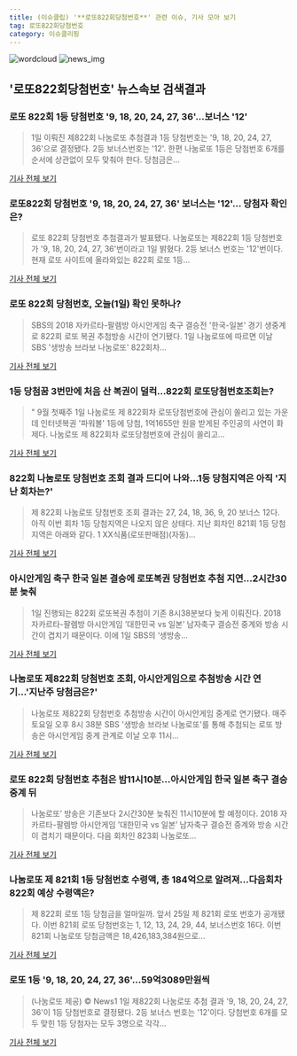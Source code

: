 ```yaml
---
title: (이슈클립) '**로또822회당첨번호**' 관련 이슈, 기사 모아 보기
tag: 로또822회당첨번호
category: 이슈클리핑
---
```

![wordcloud](https://s3.ap-northeast-2.amazonaws.com/lyrics101-wordcloud/2018-09-02-1535816478.png)
![news_img](https://user-images.githubusercontent.com/42597476/44507050-1206f400-a6e4-11e8-8d98-7ffbfebb353f.png)
## **'**로또822회당첨번호**'** 뉴스속보 검색결과
### 로또 822회 1등 당첨번호 '9, 18, 20, 24, 27, 36'...보너스 '12'

>1일 이뤄진 제822회 나눔로또 추첨결과 1등 당첨번호는 '9, 18, 20, 24, 27, 36'으로 결정됐다. 2등 보너스번호는 '12'. 한편 나눔로또 1등은 당첨번호 6개를 순서에 상관없이 모두 맞춰야 한다. 당첨금은...

<a href="http://www.headlinejeju.co.kr/?mod=news&act=articleView&idxno=343753" target="_blank">기사 전체 보기</a>

### 로또822회 당첨번호 '9, 18, 20, 24, 27, 36' 보너스는 '12'… 당첨자 확인은?

>로또 822회 당첨번호 추첨결과가 발표됐다.  나눔로또는 제822회 1등 당첨번호가 '9, 18, 20, 24, 27, 36'번이라고 1일 밝혔다.   2등 보너스 번호는 '12'번이다.   현재 로또 사이트에 올라와있는 822회 로또 1등...

<a href="http://www.kyeongin.com/main/view.php?key=20180901002353299" target="_blank">기사 전체 보기</a>

### 로또 822회 당첨번호, 오늘(1일) 확인 못하나?

>SBS의 2018 자카르타-팔렘방 아시안게임 축구 결승전 '한국-일본' 경기 생중계로 822회 로또 복권 추첨방송 시간이 연기됐다. 1일 나눔로또에 따르면 이날 SBS '생방송 브라보 나눔로또' 822회차...

<a href="http://www.hkbs.co.kr/news/articleView.html?idxno=482119" target="_blank">기사 전체 보기</a>

### 1등 당첨꿈 3번만에 처음 산 복권이 덜컥…822회 로또당첨번호조회는?

>" 9월 첫째주 1일 나눔로또 제 822회차 로또당첨번호에 관심이 쏠리고 있는 가운데 인터넷복권 '파워볼' 1등에 당첨, 1억1655만 원을 받게된 주인공의 사연이 화제다. 나눔로또 제 822회차 로또당첨번호에 관심이 쏠리고...

<a href="http://www.mediapen.com/news/view/379784" target="_blank">기사 전체 보기</a>

### 822회 나눔로또 당첨번호 조회 결과 드디어 나와…1등 당첨지역은 아직 '지난 회차는?'

>제 822회 나눔로또 당첨번호 조회 결과는 27, 24, 18, 36, 9, 20 보너스 12다.   아직 이번 회차 1등 당첨지역은 나오지 않은 상태다.   지난 회차인 821회 1등 당첨지역은 아래와 같다. 1    XX식품(로또판매점)(자동)...

<a href="http://www.topstarnews.net/news/articleView.html?idxno=475065" target="_blank">기사 전체 보기</a>

### 아시안게임 축구 한국 일본 결승에 로또복권 당첨번호 추첨 지연...2시간30분 늦춰

>1일 진행되는 822회 로또복권 추첨이 기존 8시38분보다 늦게 이뤄진다. 2018 자카르타-팔렘방 아시안게임 ’대한민국 vs 일본’ 남자축구 결승전 중계와 방송 시간이 겹치기 때문이다. 이에 1일 SBS의 ‘생방송...

<a href="http://www.kookje.co.kr/news2011/asp/newsbody.asp?code=0600&key=20180901.99099000054" target="_blank">기사 전체 보기</a>

### 나눔로또 제822회 당첨번호 조회, 아시안게임으로 추첨방송 시간 연기…'지난주 당첨금은?'

>나눔로또 제822회 당첨번호 추첨방송 시간이 아시안게임 중계로 연기됐다. 매주 토요일 오후 8시 38분 SBS '생방송 브라보 나눔로또'를 통해 추첨되는 로또 방송은 아시안게임 중계 관계로 이날 오후 11시...

<a href="http://www.topstarnews.net/news/articleView.html?idxno=475027" target="_blank">기사 전체 보기</a>

### 로또 822회 당첨번호 추첨은 밤11시10분...아시안게임 한국 일본 축구 결승 중계 뒤

>나눔로또’ 방송은 기존보다 2시간30분 늦춰진 11시10분에 할 예정이다. 2018 자카르타-팔렘방 아시안게임 ’대한민국 vs 일본’ 남자축구 결승전 중계와 방송 시간이 겹치기 때문이다. 다음 회차인 823회 나눔로또...

<a href="http://www.kookje.co.kr/news2011/asp/newsbody.asp?code=0600&key=20180901.99099000109" target="_blank">기사 전체 보기</a>

### 나눔로또 제 821회 1등 당첨번호 수령액, 총 184억으로 알려져…다음회차 822회 예상 수령액은?

>제 822회 로또 1등 당첨금을 얼마일까. 앞서 25일 제 821회 로또 번호가 공개됐다. 이번 821회 로또 당첨번호는 1, 12, 13, 24, 29, 44, 보너스번호 16다. 이번 821회 나눔로또 당첨금액은 18,426,183,384원으로...

<a href="http://www.topstarnews.net/news/articleView.html?idxno=473908" target="_blank">기사 전체 보기</a>

### 로또 1등 '9, 18, 20, 24, 27, 36'…59억3089만원씩

>(나눔로또 제공) © News1 1일 제822회 나눔로또 추첨 결과 '9, 18, 20, 24, 27, 36'이 1등 당첨번호로 결정됐다. 2등 보너스 번호는 '12'이다. 당첨번호 6개를 모두 맞힌 1등 당첨자는 모두 3명으로 각각...

<a href="http://news1.kr/articles/?3414883" target="_blank">기사 전체 보기</a>


